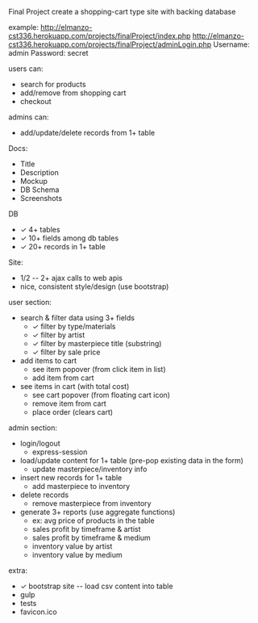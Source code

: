 
Final Project
create a shopping-cart type site with backing database

example:
    http://elmanzo-cst336.herokuapp.com/projects/finalProject/index.php
    http://elmanzo-cst336.herokuapp.com/projects/finalProject/adminLogin.php
        Username: admin
        Password: secret

users can:
- search for products
- add/remove from shopping cart
- checkout

admins can:
- add/update/delete records from 1+ table

Docs:
- Title
- Description
- Mockup
- DB Schema
- Screenshots

DB
- ✓ 4+ tables
- ✓ 10+ fields among db tables
- ✓ 20+ records in 1+ table

Site:
- 1/2 -- 2+ ajax calls to web apis
- nice, consistent style/design (use bootstrap)

user section:
- search & filter data using 3+ fields
    + ✓ filter by type/materials
    + ✓ filter by artist
    + ✓ filter by masterpiece title (substring)
    + ✓ filter by sale price
- add items to cart
    + see item popover (from click item in list)
    + add item from cart
- see items in cart (with total cost)
    + see cart popover (from floating cart icon)
    + remove item from cart
    + place order (clears cart)

admin section:
- login/logout
    + express-session
- load/update content for 1+ table (pre-pop existing data in the form)
    + update masterpiece/inventory info
- insert new records for 1+ table
    + add masterpiece to inventory
- delete records
    + remove masterpiece from inventory
- generate 3+ reports (use aggregate functions)
    - ex: avg price of products in the table
    + sales profit by timeframe & artist
    + sales profit by timeframe & medium
    + inventory value by artist
    + inventory value by medium
    
extra:
+ ✓ bootstrap site -- load csv content into table
+ gulp
+ tests
+ favicon.ico  
